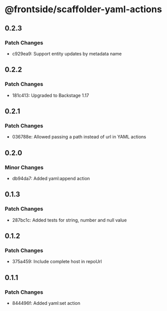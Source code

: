 # @frontside/scaffolder-yaml-actions

## 0.2.3

### Patch Changes

- c929ea9: Support entity updates by metadata name

## 0.2.2

### Patch Changes

- 181c413: Upgraded to Backstage 1.17

## 0.2.1

### Patch Changes

- 036788e: Allowed passing a path instead of url in YAML actions

## 0.2.0

### Minor Changes

- db94da7: Added yaml:append action

## 0.1.3

### Patch Changes

- 287bc1c: Added tests for string, number and null value

## 0.1.2

### Patch Changes

- 375a459: Include complete host in repoUrl

## 0.1.1

### Patch Changes

- 844496f: Added yaml:set action
